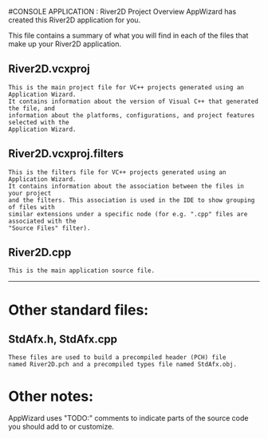 #CONSOLE APPLICATION : River2D Project Overview
AppWizard has created this River2D application for you.

This file contains a summary of what you will find in each of the files that
make up your River2D application.


## River2D.vcxproj
    This is the main project file for VC++ projects generated using an Application Wizard.
    It contains information about the version of Visual C++ that generated the file, and
    information about the platforms, configurations, and project features selected with the
    Application Wizard.

## River2D.vcxproj.filters
    This is the filters file for VC++ projects generated using an Application Wizard. 
    It contains information about the association between the files in your project 
    and the filters. This association is used in the IDE to show grouping of files with
    similar extensions under a specific node (for e.g. ".cpp" files are associated with the
    "Source Files" filter).

## River2D.cpp
    This is the main application source file.

---

# Other standard files:

## StdAfx.h, StdAfx.cpp
    These files are used to build a precompiled header (PCH) file
    named River2D.pch and a precompiled types file named StdAfx.obj.

# Other notes:

AppWizard uses "TODO:" comments to indicate parts of the source code you
should add to or customize.
